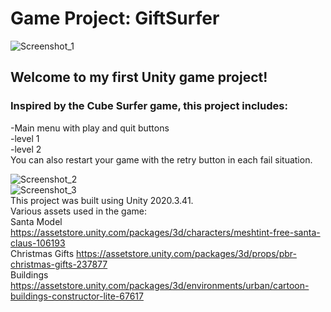
# Game Project: GiftSurfer
![Screenshot_1](https://user-images.githubusercontent.com/99286456/203962241-60c03b6b-0fa4-4e1a-bddf-e61219e74c02.png)

 
## Welcome to my first Unity game project!
 
### Inspired by the Cube Surfer game, this project includes:
-Main menu with play and quit buttons <br />
-level 1 <br />
-level 2 <br />
You can also restart your game with the retry button in each fail situation. <br />

![Screenshot_2](https://user-images.githubusercontent.com/99286456/203960130-712b4628-1c6b-4677-9875-f29b6c4c54a1.png) <br />
![Screenshot_3](https://user-images.githubusercontent.com/99286456/203962257-7c1790ab-d487-48d0-ae3b-ab97d95845ce.png) <br /> 
This project was built using Unity 2020.3.41. <br />
Various assets used in the game: <br />
Santa Model https://assetstore.unity.com/packages/3d/characters/meshtint-free-santa-claus-106193 <br />
Christmas Gifts https://assetstore.unity.com/packages/3d/props/pbr-christmas-gifts-237877 <br />
Buildings https://assetstore.unity.com/packages/3d/environments/urban/cartoon-buildings-constructor-lite-67617 <br />


